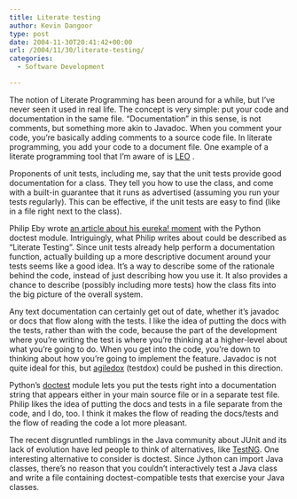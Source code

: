 ```yaml
---
title: Literate testing
author: Kevin Dangoor
type: post
date: 2004-11-30T20:41:42+00:00
url: /2004/11/30/literate-testing/
categories:
  - Software Development

---
```

The notion of Literate Programming has been around for a while, but I&#8217;ve never seen it used in real life. The concept is very simple: put your code and documentation in the same file. &#8220;Documentation&#8221; in this sense, is not comments, but something more akin to Javadoc. When you comment your code, you&#8217;re basically adding comments to a source code file. In literate programming, you add your code to a document file. One example of a literate programming tool that I&#8217;m aware of is [LEO][1] .

Proponents of unit tests, including me, say that the unit tests provide good documentation for a class. They tell you how to use the class, and come with a built-in guarantee that it runs as advertised (assuming you run your tests regularly). This can be effective, if the unit tests are easy to find (like in a file right next to the class).

Philip Eby wrote [an article about his eureka! moment][2] with the Python doctest module. Intriguingly, what Philip writes about could be described as &#8220;Literate Testing&#8221;. Since unit tests already help perform a documentation function, actually building up a more descriptive document around your tests seems like a good idea. It&#8217;s a way to describe some of the rationale behind the code, instead of just describing how you use it. It also provides a chance to describe (possibly including more tests) how the class fits into the big picture of the overall system.

Any text documentation can certainly get out of date, whether it&#8217;s javadoc or docs that flow along with the tests. I like the idea of putting the docs with the tests, rather than with the code, because the part of the development where you&#8217;re writing the test is where you&#8217;re thinking at a higher-level about what you&#8217;re going to do. When you get into the code, you&#8217;re down to thinking about how you&#8217;re going to implement the feature. Javadoc is not quite ideal for this, but [agiledox][3] (testdox) could be pushed in this direction.

Python&#8217;s [doctest][4] module lets you put the tests right into a documentation string that appears either in your main source file or in a separate test file. Philip likes the idea of putting the docs and tests in a file separate from the code, and I do, too. I think it makes the flow of reading the docs/tests and the flow of reading the code a lot more pleasant.

The recent disgruntled rumblings in the Java community about JUnit and its lack of evolution have led people to think of alternatives, like [TestNG][5]. One interesting alternative to consider is doctest. Since Jython can import Java classes, there&#8217;s no reason that you couldn&#8217;t interactively test a Java class and write a file containing doctest-compatible tests that exercise your Java classes.

 [1]: http://webpages.charter.net/edreamleo/front.html
 [2]: http://dirtsimple.org/2004/11/stream-of-consciousness-testing.html
 [3]: http://joe.truemesh.com/blog/archives/agile/000047.html
 [4]: http://www.python.org/doc/current/lib/module-doctest.html
 [5]: http://www.beust.com/testng/